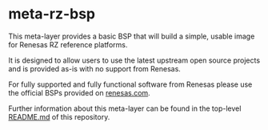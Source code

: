# meta-rz-bsp
This meta-layer provides a basic BSP that will build a simple, usable image for
Renesas RZ reference platforms.

It is designed to allow users to use the latest upstream open source projects
and is provided as-is with no support from Renesas.

For fully supported and fully functional software from Renesas please use the
official BSPs provided on [renesas.com](https://renesas.com).

Further information about this meta-layer can be found in the top-level
[README.md](../README.md) of this repository.
